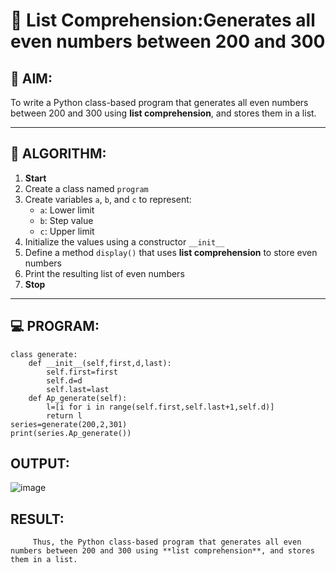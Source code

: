 # 🧾 List Comprehension:Generates all even numbers between 200 and 300
## 🎯 AIM:
To write a Python class-based program that generates all even numbers between 200 and 300 using **list comprehension**, and stores them in a list.

---

## 🧠 ALGORITHM:

1. **Start**
2. Create a class named `program`
3. Create variables `a`, `b`, and `c` to represent:
   - `a`: Lower limit
   - `b`: Step value
   - `c`: Upper limit
4. Initialize the values using a constructor `__init__`
5. Define a method `display()` that uses **list comprehension** to store even numbers
6. Print the resulting list of even numbers
7. **Stop**

---

## 💻 PROGRAM:
```
class generate:
    def __init__(self,first,d,last):
        self.first=first
        self.d=d
        self.last=last
    def Ap_generate(self):
        l=[i for i in range(self.first,self.last+1,self.d)]
        return l
series=generate(200,2,301)
print(series.Ap_generate())
```
## OUTPUT:
![image](https://github.com/user-attachments/assets/236e72c7-e79e-4458-b4bf-8be1fb0dd279)

## RESULT:
         Thus, the Python class-based program that generates all even numbers between 200 and 300 using **list comprehension**, and stores them in a list.
